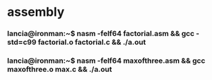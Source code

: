 # assembly

### lancia@ironman:~$ nasm -felf64 factorial.asm && gcc -std=c99 factorial.o factorial.c && ./a.out
### lancia@ironman:~$ nasm -felf64 maxofthree.asm && gcc maxofthree.o max.c && ./a.out
